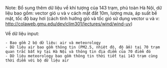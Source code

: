 Note: Bổ sung thêm dữ liệu về khí tượng của 143 trạm, phủ toàn Hà Nội, dữ liệu bao gồm: vector gió u và v cách mặt đất 10m, lượng mưa, áp suất bề mặt, tốc độ bay hơi (cách tính hướng gió và tốc gió sử dụng vector u và v: http://colaweb.gmu.edu/dev/clim301/lectures/wind/wind-uv)

Về dữ liệu input:

    - Bao gồm 2 bộ dữ liệu: air và meteorology
    - Dữ liệu air bao gồm thông tin (PM2.5, nhiệt độ, độ ẩm) tại 70 trạm quan trắc bất kỳ tại Hà Nội và thông tin địa điểm của 70 điểm đó
    - Dữ liệu meteorology bao gồm thông tin thời tiết tại 143 trạm cùng thời điểm với bộ dữ liệu air 
  